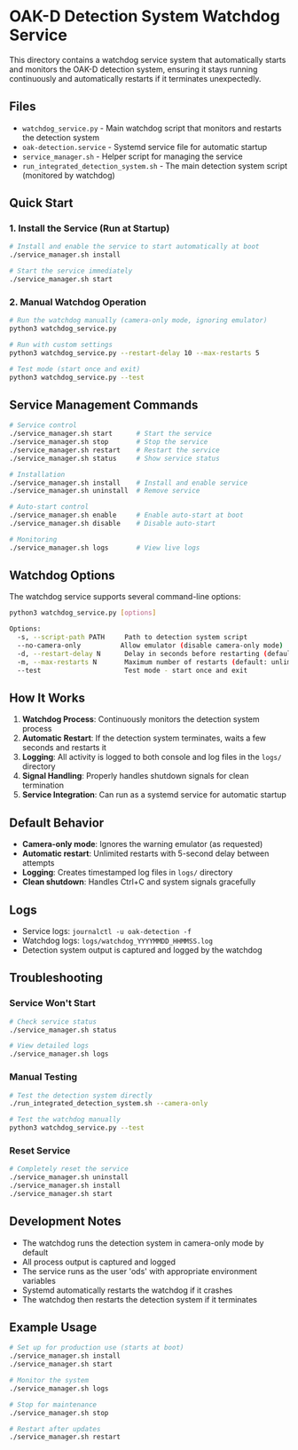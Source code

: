 # OAK-D Detection System Watchdog Service

This directory contains a watchdog service system that automatically starts and monitors the OAK-D detection system, ensuring it stays running continuously and automatically restarts if it terminates unexpectedly.

## Files

- `watchdog_service.py` - Main watchdog script that monitors and restarts the detection system
- `oak-detection.service` - Systemd service file for automatic startup
- `service_manager.sh` - Helper script for managing the service
- `run_integrated_detection_system.sh` - The main detection system script (monitored by watchdog)

## Quick Start

### 1. Install the Service (Run at Startup)

```bash
# Install and enable the service to start automatically at boot
./service_manager.sh install

# Start the service immediately
./service_manager.sh start
```

### 2. Manual Watchdog Operation

```bash
# Run the watchdog manually (camera-only mode, ignoring emulator)
python3 watchdog_service.py

# Run with custom settings
python3 watchdog_service.py --restart-delay 10 --max-restarts 5

# Test mode (start once and exit)
python3 watchdog_service.py --test
```

## Service Management Commands

```bash
# Service control
./service_manager.sh start      # Start the service
./service_manager.sh stop       # Stop the service
./service_manager.sh restart    # Restart the service
./service_manager.sh status     # Show service status

# Installation
./service_manager.sh install    # Install and enable service
./service_manager.sh uninstall  # Remove service

# Auto-start control
./service_manager.sh enable     # Enable auto-start at boot
./service_manager.sh disable    # Disable auto-start

# Monitoring
./service_manager.sh logs       # View live logs
```

## Watchdog Options

The watchdog service supports several command-line options:

```bash
python3 watchdog_service.py [options]

Options:
  -s, --script-path PATH     Path to detection system script
  --no-camera-only          Allow emulator (disable camera-only mode)
  -d, --restart-delay N      Delay in seconds before restarting (default: 5)
  -m, --max-restarts N       Maximum number of restarts (default: unlimited)
  --test                     Test mode - start once and exit
```

## How It Works

1. **Watchdog Process**: Continuously monitors the detection system process
2. **Automatic Restart**: If the detection system terminates, waits a few seconds and restarts it
3. **Logging**: All activity is logged to both console and log files in the `logs/` directory
4. **Signal Handling**: Properly handles shutdown signals for clean termination
5. **Service Integration**: Can run as a systemd service for automatic startup

## Default Behavior

- **Camera-only mode**: Ignores the warning emulator (as requested)
- **Automatic restart**: Unlimited restarts with 5-second delay between attempts
- **Logging**: Creates timestamped log files in `logs/` directory
- **Clean shutdown**: Handles Ctrl+C and system signals gracefully

## Logs

- Service logs: `journalctl -u oak-detection -f`
- Watchdog logs: `logs/watchdog_YYYYMMDD_HHMMSS.log`
- Detection system output is captured and logged by the watchdog

## Troubleshooting

### Service Won't Start
```bash
# Check service status
./service_manager.sh status

# View detailed logs
./service_manager.sh logs
```

### Manual Testing
```bash
# Test the detection system directly
./run_integrated_detection_system.sh --camera-only

# Test the watchdog manually
python3 watchdog_service.py --test
```

### Reset Service
```bash
# Completely reset the service
./service_manager.sh uninstall
./service_manager.sh install
./service_manager.sh start
```

## Development Notes

- The watchdog runs the detection system in camera-only mode by default
- All process output is captured and logged
- The service runs as the user 'ods' with appropriate environment variables
- Systemd automatically restarts the watchdog if it crashes
- The watchdog then restarts the detection system if it terminates

## Example Usage

```bash
# Set up for production use (starts at boot)
./service_manager.sh install
./service_manager.sh start

# Monitor the system
./service_manager.sh logs

# Stop for maintenance
./service_manager.sh stop

# Restart after updates
./service_manager.sh restart
``` 